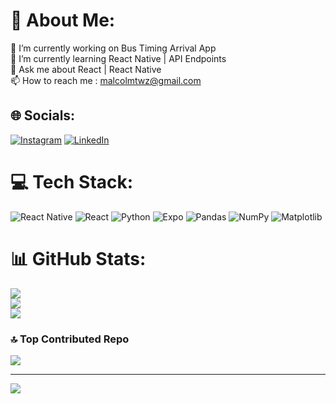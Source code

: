 # 💫 About Me:
🔭 I’m currently working on Bus Timing Arrival App<br>🌱 I’m currently learning React Native | API Endpoints<br>💬 Ask me about React | React Native<br>📫 How to reach me : malcolmtwz@gmail.com


## 🌐 Socials:
[![Instagram](https://img.shields.io/badge/Instagram-%23E4405F.svg?logo=Instagram&logoColor=white)](https://instagram.com/malcolmtwz) [![LinkedIn](https://img.shields.io/badge/LinkedIn-%230077B5.svg?logo=linkedin&logoColor=white)](https://linkedin.com/in/malcolmtwz) 

# 💻 Tech Stack:
![React Native](https://img.shields.io/badge/react_native-%2320232a.svg?style=for-the-badge&logo=react&logoColor=%2361DAFB) 
![React](https://img.shields.io/badge/react-%2320232a.svg?style=for-the-badge&logo=react&logoColor=%2361DAFB) 
![Python](https://img.shields.io/badge/python-3670A0?style=for-the-badge&logo=python&logoColor=ffdd54)
![Expo](https://img.shields.io/badge/expo-1C1E24?style=for-the-badge&logo=expo&logoColor=#D04A37) 
![Pandas](https://img.shields.io/badge/pandas-%23150458.svg?style=for-the-badge&logo=pandas&logoColor=white) 
![NumPy](https://img.shields.io/badge/numpy-%23013243.svg?style=for-the-badge&logo=numpy&logoColor=white)
![Matplotlib](https://img.shields.io/badge/Matplotlib-%23ffffff.svg?style=for-the-badge&logo=Matplotlib&logoColor=black) 

# 📊 GitHub Stats:
![](https://github-readme-stats.vercel.app/api?username=malcolmtwz&theme=dark&hide_border=false&include_all_commits=true&count_private=false)<br/>
![](https://github-readme-streak-stats.herokuapp.com/?user=malcolmtwz&theme=dark&hide_border=false)<br/>
![](https://github-readme-stats.vercel.app/api/top-langs/?username=malcolmtwz&theme=dark&hide_border=false&include_all_commits=true&count_private=false&layout=compact)

### 🔝 Top Contributed Repo
![](https://github-contributor-stats.vercel.app/api?username=malcolmtwz&limit=5&theme=dark&combine_all_yearly_contributions=true)

---
[![](https://visitcount.itsvg.in/api?id=malcolmtwz&icon=0&color=0)](https://visitcount.itsvg.in)

<!-- Proudly created with GPRM ( https://gprm.itsvg.in ) -->
